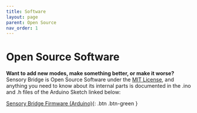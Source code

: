 ```yaml
---
title: Software
layout: page
parent: Open Source
nav_order: 1
---
```


# Open Source Software

**Want to add new modes, make something better, or make it worse?** Sensory Bridge is Open Source Software under the [MIT License](https://github.com/connornishijima/SensoryBridge/blob/main/LICENSE), and anything you need to know about its internal parts is documented in the .ino and .h files of the Arduino Sketch linked below:

[Sensory Bridge Firmware (Arduino)](https://github.com/connornishijima/SensoryBridge/tree/main/SENSORY_BRIDGE_FIRMWARE){: .btn .btn-green }
